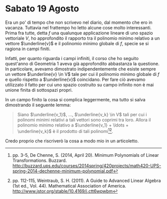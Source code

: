 # Sabato 19 Agosto

Era un po' di tempo che non scrivevo nel diario, dal momento che ero in vacanza. Tuttavia nel frattempo ho letto alcune cose molto interessanti. Prima fra tutte, detta
$f$ una qualunque applicazione lineare di uno spazio vettoriale $V$, ho approfondito il rapporto tra il polinomio minimo relativo a un vettore $\underline{v}$ e il
polinomio minimo globale di $f$, specie se si ragiona in campi finiti.

Infatti, per quanto riguarda i campi infiniti, il corso che ho seguito quest'anno di Geometria 1 aveva già approfondito abbastanza la questione. In particolare, avevamo
dimostrato indipendentemente che esiste sempre un vettore $\underline{v} \in V$ tale per cui il polinomio minimo globale di $f$ e quello rispetto a $\underline{v}$ coincidano.
Per fare ciò avevamo utilizzato il fatto per cui uno spazio costruito su campo infinito non è mai unione finita di sottospazi propri.

In un campo finito la cosa si complica leggermente, ma tutto si salva dimostrando il seguente lemma:

> Siano $\underline{v_1}$, ..., $\underline{v_k} \in V$ tali per cui i polinomi minimi relativi a tali vettori sono coprimi tra loro. Allora il polinomio
> minimo relativo a $\underline{v_1} + \ldots + \underline{v_k}$ è il prodotto di tali polinomi[^1][^2].

Credo proprio che riscriverò la cosa a modo mio in un articoletto.

[^1]: pp. 3-5, De Chenne, S. (2014, April 20). Minimum Polynomials of Linear Transformations. Buzzard. http://buzzard.ups.edu/courses/2014spring/420projects/math420-UPS-spring-2014-dechenne-minimum-polynomial.pdf
[^2]: pp. 112-115, Weintraub, S. H. (2011). A Guide to Advanced Linear Algebra (1st ed., Vol. 44). Mathematical Association of America. http://www.jstor.org/stable/10.4169/j.ctt6wpwbm
